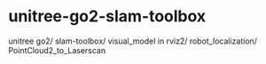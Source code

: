 # unitree-go2-slam-toolbox
unitree go2/ slam-toolbox/ visual_model in rviz2/ robot_localization/ PointCloud2_to_Laserscan
